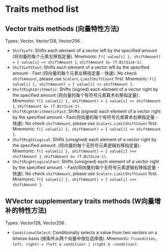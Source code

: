 # Traits method list

## Vector traits methods (向量特性方法)
Types: Vector, Vector128, Vector256 .

- `ShiftLeft`: Shifts each element of a vector left by the specified amount (将向量的每个元素左移指定量).
  Mnemonic: `f({ value[i] }, shiftAmount) = { value[i] << shiftAmount }`, `shiftAmount &= (T.BitSize-1)`.
- `ShiftLeftFast`: Shifts each element of a vector left by the specified amount - Fast (将向量的每个元素左移指定量 - 快速). No check `shiftAmount`, please use `Scalars.LimitShiftCount` first.
  Mnemonic: `f({ value[i] }, shiftAmount) = { value[i] << shiftAmount }`.
- `ShiftRightArithmetic`: Shifts (signed) each element of a vector right by the specified amount (将向量的每个有符号元素算术右移指定量).
  Mnemonic: `f({ value[i] }, shiftAmount) = { value[i] >> shiftAmount }`, `shiftAmount &= (T.BitSize-1)`.
- `ShiftRightArithmeticFast`: Shifts (signed) each element of a vector right by the specified amount - Fast(将向量的每个有符号元素算术右移指定量 - 快速). No check `shiftAmount`, please use `Scalars.LimitShiftCount` first.
  Mnemonic: `f({ value[i] }, shiftAmount) = { value[i] >> shiftAmount }`.
- `ShiftRightLogical`: Shifts (unsigned) each element of a vector right by the specified amount. (将向量的每个无符号元素逻辑右移指定量).
  Mnemonic: `f({ value[i] }, shiftAmount) = { value[i] >>> shiftAmount }`, `shiftAmount &= (T.BitSize-1)`.
- `ShiftRightLogicalFast`: Shifts (unsigned) each element of a vector right by the specified amount. - Fast(将向量的每个无符号元素逻辑右移指定量 - 快速). No check `shiftAmount`, please use `Scalars.LimitShiftCount` first.
  Mnemonic: `f({ value[i] }, shiftAmount) = { value[i] >>> shiftAmount }`.

## WVector supplementary traits methods (W向量增补的特性方法)
Types: Vector128, Vector256 .

- `ConditionalSelect`: Conditionally selects a value from two vectors on a bitwise basis (按条件从两个向量中按位选择值).
  Mnemonic: `f(condition, left, right) = (left & condition) | (right & ~condition)`.
